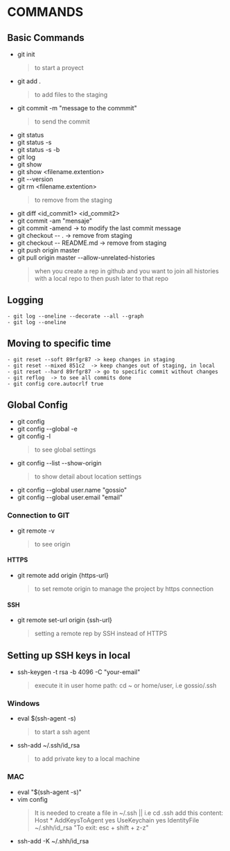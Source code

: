 # COMMANDS

## Basic Commands

- git init        
  > to start a proyect
- git add .
  > to add files to the staging 
- git commit -m "message to the commmit"
  > to send the commit
- git status
- git status -s
- git status -s -b
- git log 
- git show
- git show <filename.extention>
- git --version
- git rm <filename.extention>
  > to remove from the staging
- git diff <id_commit1> <id_commit2>
- git commit -am "mensaje"
- git commit -amend -> to modify the last commit message 
- git checkout -- . -> remove from staging
- git checkout --  README.md -> remove from staging
- git push origin master
- git pull origin master --allow-unrelated-histories
  > when you create a rep in github and you want to join all histories with a local repo to then push later to that repo

## Logging
	
	- git log --oneline --decorate --all --graph
	- git log --oneline 
	
## Moving to specific time
	
	- git reset --soft 89rfgr87 -> keep changes in staging
	- git reset --mixed 851c2  -> keep changes out of staging, in local
	- git reset --hard 89rfgr87 -> go to specific commit without changes
	- git reflog  -> to see all commits done
	- git config core.autocrlf true


## Global Config

- git config
- git config --global -e 
- git config -l
  > to see global settings
- git config --list --show-origin
  > to show detail about location settings
- git config --global user.name "gossio"
- git config --global user.email "email"

### Connection to GIT
- git remote -v
  > to see origin
 
 #### HTTPS
 
- git remote add origin {https-url}
  > to set remote origin to manage the project by https connection

#### SSH

- git remote set-url origin {ssh-url}
  > setting a remote rep by SSH instead of HTTPS

## Setting up SSH keys in local

- ssh-keygen -t rsa -b 4096 -C "your-email"
  > execute it in user home path: cd ~ or home/user, i.e gossio/.ssh

### Windows

- eval $(ssh-agent -s)
  > to start a ssh agent
- ssh-add ~/.ssh/id_rsa
  > to add private key to a local machine

### MAC

- eval "$(ssh-agent -s)"
- vim config
  > It is needed to create a file in ~/.ssh || i.e cd .ssh
  > add this content: 
  > Host *
  >       AddKeysToAgent yes
  >       UseKeychain yes
  >       IdentityFile ~/.shh/id_rsa 
  >       "To exit: esc + shift + z-z"
- ssh-add -K ~/.shh/id_rsa

